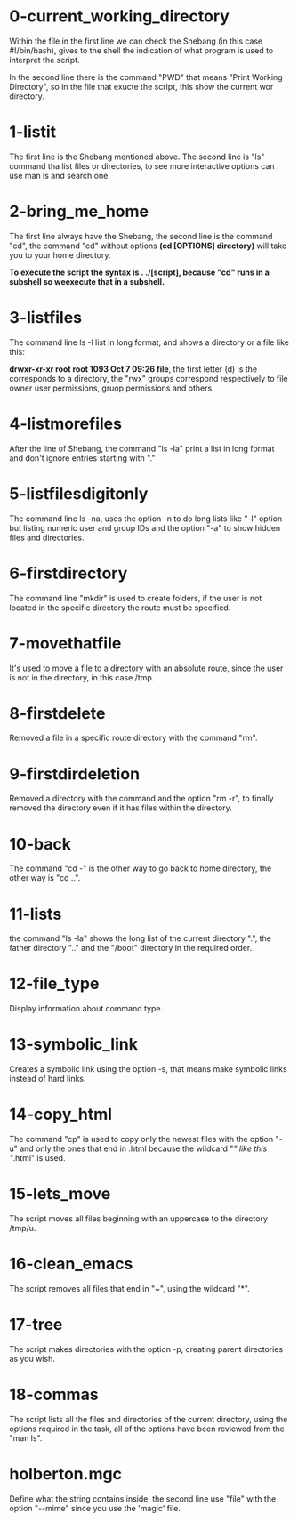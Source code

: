 # 0-current_working_directory

Within the file in the first line we can check the Shebang (in this case #!/bin/bash), gives to the shell the indication of what program is used to interpret the script.

In the second line there is the command "PWD" that means "Print Working Directory", so in the file that exucte the script, this show the current wor directory.

# 1-listit

The first line is the Shebang mentioned above. The second line is "ls" command tha list files or directories, to see more interactive options can use man ls and search one.

# 2-bring_me_home

The first line always have the Shebang, the second line is the command "cd", the command "cd" without options **(cd [OPTIONS] directory)** will take you to your home directory.

**To execute the script the syntax is . ./[script], because "cd" runs in a subshell so weexecute that in a subshell.**

# 3-listfiles

The command line ls -l list in long format, and shows a directory or a file like this:

**drwxr-xr-xr root root 1093 Oct 7 09:26 file**, the first letter (d) is the corresponds to a directory, the "rwx" groups correspond respectively to file owner user permissions, gruop permissions and others. 

# 4-listmorefiles

After the line of Shebang, the command "ls -la" print a list in long format and  don't ignore entries starting with "."

# 5-listfilesdigitonly

The command line ls -na, uses the option -n to do long lists like "-l" option but listing numeric user and group IDs and the option "-a" to show hidden files and directories.

# 6-firstdirectory

The command line "mkdir" is used to create folders, if the user is not located in the specific directory the route must be specified.

# 7-movethatfile

It's used to move a file to a directory with an absolute route, since the user is not in the directory, in this case /tmp.

# 8-firstdelete

Removed a file in a specific route directory with the command "rm".

# 9-firstdirdeletion

Removed a directory with the command and the option "rm -r", to finally removed the directory even if it has files within the directory.

# 10-back

The command "cd -" is the other way to go back to home directory, the other way is "cd ..".

# 11-lists

the command "ls -la" shows the long list of the current directory ".", the father directory ".." and the "/boot" directory in the required order.

# 12-file_type

Display information about command type.

# 13-symbolic_link

Creates a symbolic link using the option -s, that means make symbolic links instead of hard links.

# 14-copy_html

The command "cp" is used to copy only the newest files with the option "-u" and only the ones that end in .html because the wildcard "*" like this "*.html" is used.

# 15-lets_move

The script moves all files beginning with an uppercase to the directory /tmp/u.

# 16-clean_emacs

The script removes all files that end in "~", using the wildcard "*".

# 17-tree

The script makes directories with the option -p, creating parent directories as you wish.

# 18-commas

The script lists all the files and directories of the current directory, using the options required in the task, all of the options have been reviewed from the "man ls".

# holberton.mgc

Define what the string contains inside, the second line use "file" with the option "--mime" since you use the 'magic' file. 